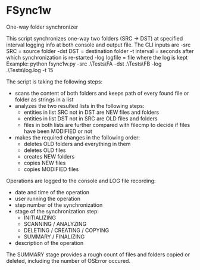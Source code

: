 # FSync1w
 One-way folder synchronizer
 
 
This script synchronizes one-way two folders (SRC -> DST) at specified interval logging info at both console and output file.
The CLI inputs are
 -src SRC = source folder
 -dst DST = destination folder
 -t interval = seconds after which synchronization is re-started
 -log logfile = file where the log is kept
Example:
python fsync1w.py -src .\Tests\FA -dst .\Tests\FB -log .\Tests\log.log -t 15

The script is taking the following steps:
  - scans the content of both folders and keeps path of every found file or folder as strings in a list
  - analyzes the two resulted lists in the following steps:
       - entities in list SRC not in DST are NEW files and folders
       - entities in list DST not in SRC are OLD files and folders
       - files in both lists are further compared with filecmp to decide if files have been MODIFIED or not
  -  makes the required changes in the following order:
       - deletes OLD folders and everything in them
       - deletes OLD files
       - creates NEW folders
       - copies NEW files
       - copies MODIFIED files

 Operations are logged to the console and LOG file recording:
   - date and time of the operation
   - user running the operation
   - step number of the synchronization
   - stage of the synchronization step:
        - INITIALIZING
        - SCANNING / ANALYZING
        - DELETING / CREATING / COPYING
        - SUMMARY / FINALIZING
   - description of the operation

 The SUMMARY stage provides a rough count of files and folders copied or deleted, including the number of OSError occured.
 
